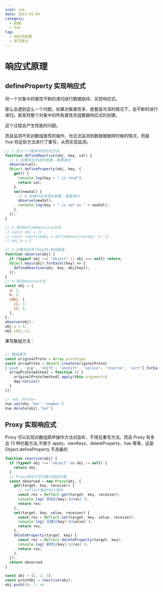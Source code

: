 ```yaml
---
icon: vue
date: 2023-02-04
category:
  - 前端
  - Vue
tag:
  - 响应式原理
  - 学习笔记
---
```


# 响应式原理

## defineProperty 实现响应式

将一个对象中的属性不断的递归进行数据劫持，实现响应式。

那么会遇到这么一个问题，如果对象属性多、嵌套层次深的情况下，会不断的进行递归，直至将整个对象中的所有属性完成数据响应式的创建。

这个过程会产生性能的问题。

而且监测不到对数组属性的操作，也无法监测到数据被删除时候的情况，而是 Vue 将这些方法进行了重写，从而实现监测。

```js
// 1.定义一个基本的响应式方法
function defineReactive(obj, key, val) {
  // 5.如果存在多层的嵌套，需要递归
  observe(val);
  Object.defineProperty(obj, key, {
    get() {
      console.log(key + " is read");
      return val;
    },
    set(newVal) {
      // 6.如果存在多层的嵌套，需要递归
      observe(newVal);
      console.log(key + " is set as " + newVal);
    },
  });
}

// 2.测试defineReactive方法
// const obj = {}
// const reactiveObj = defineReactive(obj,'a',1)
// obj.a = 2

// 3.对象存在多个key时,自动赋值
function observe(obj) {
  if (typeof obj !== "object" || obj === null) return;
  Object.keys(obj).forEach((key) => {
    defineReactive(obj, key, obj[key]);
  });
}
// 4.测试observe方法
const obj = {
  a: 1,
  b: 2,
  cObj: {
    c1: 3,
    c2: 4,
  },
};
observe(obj);
obj.a = 3;
obj.cObj.c1;
```

重写数组方法：

```js

// 数组重写
const originalProto = Array.prototype
const arrayProto = Object.create(originalProto)
['push', 'pop', 'shift', 'unshift', 'splice', 'reverse', 'sort'].forEach(method => {
  arrayProto[method] = function () {
    originalProto[method].apply(this.arguments)
    dep.notice()
  }
});

// set、delete
Vue.set(obj,'bar','newbar')
Vue.delete(obj),'bar')

```

## Proxy 实现响应式

Proxy 可以实现对数组原声操作方法对监听，不用在重写方法。而且 Proxy 有多达 13 种拦截方法,不限于 apply、ownKeys、deleteProperty、has 等等，这是 Object.defineProperty 不具备的

```js
function reactive(obj) {
  if (typeof obj !== "object" && obj != null) {
    return obj;
  }
  // Proxy相当于在对象外层加拦截
  const observed = new Proxy(obj, {
    get(target, key, receiver) {
      // reflect保证this指向
      const res = Reflect.get(target, key, receiver);
      console.log(`获取${key}:${res}`);
      return res;
    },
    set(target, key, value, receiver) {
      const res = Reflect.set(target, key, value, receiver);
      console.log(`设置${key}:${value}`);
      return res;
    },
    deleteProperty(target, key) {
      const res = Reflect.deleteProperty(target, key);
      console.log(`删除${key}:${res}`);
      return res;
    },
  });
  return observed;
}

const obj = [1, 2, 3];
const proxtObj = reactive(obj);
obj.push(4); // ok
```
